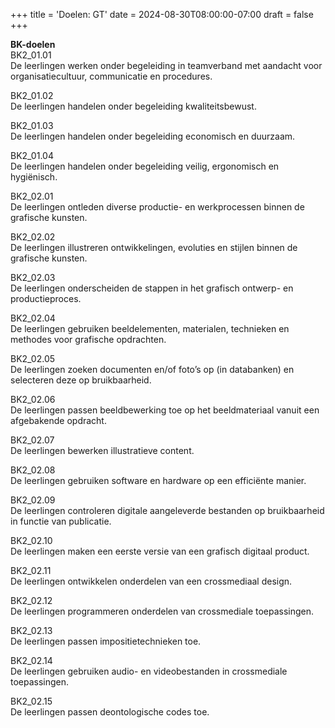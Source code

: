 +++
title = 'Doelen: GT'
date = 2024-08-30T08:00:00-07:00
draft = false
+++

**BK-doelen**  
BK2_01.01  
De leerlingen werken onder begeleiding in teamverband met aandacht voor organisatiecultuur, communicatie en procedures.  

BK2_01.02  
De leerlingen handelen onder begeleiding kwaliteitsbewust.  

BK2_01.03  
De leerlingen handelen onder begeleiding economisch en duurzaam.  

BK2_01.04  
De leerlingen handelen onder begeleiding veilig, ergonomisch en hygiënisch.  

BK2_02.01  
De leerlingen ontleden diverse productie- en werkprocessen binnen de grafische kunsten.  

BK2_02.02  
De leerlingen illustreren ontwikkelingen, evoluties en stijlen binnen de grafische kunsten.  

BK2_02.03  
De leerlingen onderscheiden de stappen in het grafisch ontwerp- en productieproces.  

BK2_02.04  
De leerlingen gebruiken beeldelementen, materialen, technieken en methodes voor grafische opdrachten.  

BK2_02.05  
De leerlingen zoeken documenten en/of foto’s op (in databanken) en selecteren deze op bruikbaarheid.  

BK2_02.06  
De leerlingen passen beeldbewerking toe op het beeldmateriaal vanuit een afgebakende opdracht.  

BK2_02.07  
De leerlingen bewerken illustratieve content.  

BK2_02.08  
De leerlingen gebruiken software en hardware op een efficiënte manier.  

BK2_02.09  
De leerlingen controleren digitale aangeleverde bestanden op bruikbaarheid in functie van publicatie.  

BK2_02.10  
De leerlingen maken een eerste versie van een grafisch digitaal product.  

BK2_02.11  
De leerlingen ontwikkelen onderdelen van een crossmediaal design.  

BK2_02.12  
De leerlingen programmeren onderdelen van crossmediale toepassingen.  

BK2_02.13  
De leerlingen passen impositietechnieken toe.  

BK2_02.14  
De leerlingen gebruiken audio- en videobestanden in crossmediale toepassingen.  

BK2_02.15  
De leerlingen passen deontologische codes toe.  